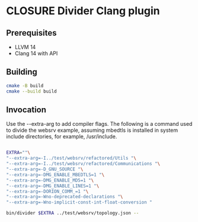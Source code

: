 # CLOSURE Divider Clang plugin

## Prerequisites

- LLVM 14
- Clang 14 with API

## Building

```bash
cmake -B build
cmake --build build
```

## Invocation 

Use the --extra-arg to add compiler flags. The following is a command used to divide the websrv example, assuming mbedtls is installed in system include directories, for example, /usr/include.

```bash

EXTRA=""\
"--extra-arg=-I../test/websrv/refactored/Utils "\
"--extra-arg=-I../test/websrv/refactored/Communications "\
"--extra-arg=-D_GNU_SOURCE "\
"--extra-arg=-DMG_ENABLE_MBEDTLS=1 "\
"--extra-arg=-DMG_ENABLE_MD5=1 "\
"--extra-arg=-DMG_ENABLE_LINES=1 "\
"--extra-arg=-DORION_COMM_=1 "\
"--extra-arg=-Wno-deprecated-declarations "\
"--extra-arg=-Wno-implicit-const-int-float-conversion "

bin/divider $EXTRA ../test/websrv/topology.json --
```

